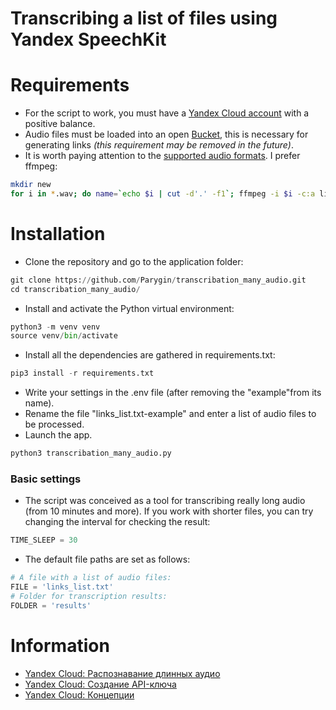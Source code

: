 # Transcribing a list of files using Yandex SpeechKit


# Requirements
+ For the script to work, you must have a [Yandex Cloud account](https://console.cloud.yandex.ru/) with a positive balance.
+ Audio files must be loaded into an open [Bucket](https://cloud.yandex.ru/docs/storage/concepts/bucket), this is necessary for generating links *(this requirement may be removed in the future)*.
+ It is worth paying attention to the [supported audio formats](https://cloud.yandex.ru/docs/speechkit/stt/formats).
I prefer ffmpeg:
``` bash
mkdir new
for i in *.wav; do name=`echo $i | cut -d'.' -f1`; ffmpeg -i $i -c:a libopus -b:a 48k new/$name.opus; done
```

# Installation
+ Clone the repository and go to the application folder:
``` python
git clone https://github.com/Parygin/transcribation_many_audio.git
cd transcribation_many_audio/
```
+ Install and activate the Python virtual environment:
``` python
python3 -m venv venv
source venv/bin/activate
```
+ Install all the dependencies are gathered in requirements.txt:
``` python
pip3 install -r requirements.txt
```
+ Write your settings in the .env file (after removing the "example"from its name).
+ Rename the file "links_list.txt-example" and enter a list of audio files to be processed.
+ Launch the app.
``` python
python3 transcribation_many_audio.py
```


### Basic settings
+ The script was conceived as a tool for transcribing really long audio (from 10 minutes and more). If you work with shorter files, you can try changing the interval for checking the result:
``` python
TIME_SLEEP = 30
```
+ The default file paths are set as follows:
``` python
# A file with a list of audio files:
FILE = 'links_list.txt'
# Folder for transcription results:
FOLDER = 'results'
```

# Information
- [Yandex Cloud: Распознавание длинных аудио](https://cloud.yandex.ru/docs/speechkit/stt/transcribation)
- [Yandex Cloud: Создание API-ключа](https://cloud.yandex.ru/docs/iam/operations/api-key/create)
- [Yandex Cloud: Концепции](https://cloud.yandex.ru/docs/storage/concepts/)
